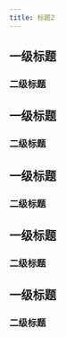 ```yaml
---
title: 标题2
---
```


## 一级标题
### 二级标题
## 一级标题
### 二级标题
## 一级标题
### 二级标题
## 一级标题
### 二级标题
## 一级标题
### 二级标题